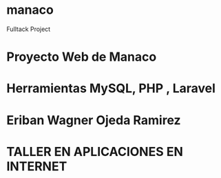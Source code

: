 # manaco
Fulltack Project
# Proyecto Web de Manaco
# Herramientas MySQL, PHP , Laravel
# Eriban Wagner Ojeda Ramirez 
# TALLER EN APLICACIONES EN INTERNET
